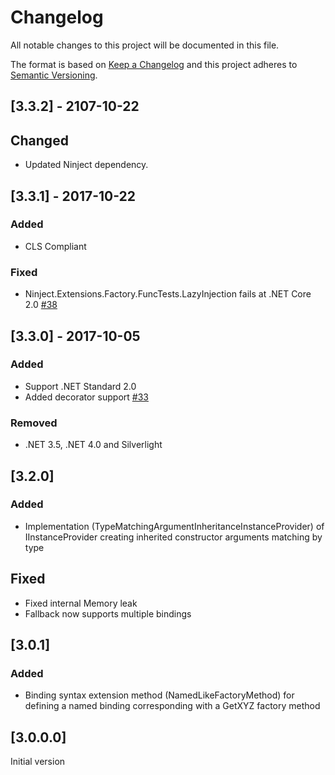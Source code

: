# Changelog
All notable changes to this project will be documented in this file.

The format is based on [Keep a Changelog](http://keepachangelog.com/en/1.0.0/)
and this project adheres to [Semantic Versioning](http://semver.org/spec/v2.0.0.html).

## [3.3.2] - 2107-10-22

## Changed
- Updated Ninject dependency.

## [3.3.1] - 2017-10-22

### Added
- CLS Compliant

### Fixed
- Ninject.Extensions.Factory.FuncTests.LazyInjection fails at .NET Core 2.0 [#38](https://github.com/ninject/Ninject.Extensions.Factory/issues/38)

## [3.3.0] - 2017-10-05

### Added
- Support .NET Standard 2.0
- Added decorator support [#33](https://github.com/ninject/Ninject.Extensions.Factory/pull/33)

### Removed
- .NET 3.5, .NET 4.0 and Silverlight

## [3.2.0]

### Added
- Implementation (TypeMatchingArgumentInheritanceInstanceProvider) of IInstanceProvider creating inherited constructor arguments matching by type

## Fixed
- Fixed internal Memory leak
- Fallback now supports multiple bindings

## [3.0.1]

### Added
- Binding syntax extension method (NamedLikeFactoryMethod) for defining a named binding corresponding with a GetXYZ factory method


## [3.0.0.0]

Initial version